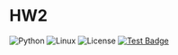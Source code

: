 # HW2

![Python](https://img.shields.io/badge/Python-3776AB?style=for-the-badge&logo=python&logoColor=white)
![Linux](https://img.shields.io/badge/Linux-FCC624?style=for-the-badge&logo=linux&logoColor=black)
![License](https://img.shields.io/badge/License-MIT-blue.svg)
[![Test Badge](https://github.com/CSC510-Fall2024-MBS/HW1/actions/workflows/python-package.yml/badge.svg)](https://github.com/CSC510-Fall2024-MBS/HW1/actions/workflows/python-package.yml)